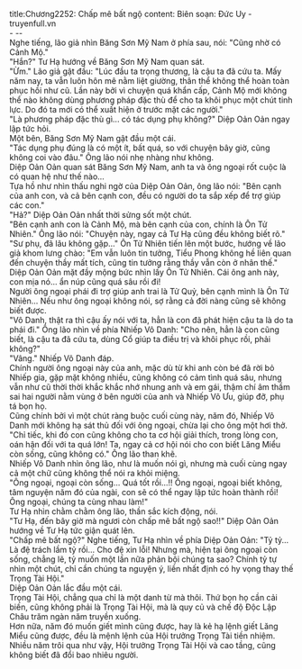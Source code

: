 title:Chương2252: Chấp mê bất ngộ
content:
Biên soạn: Đức Uy - truyenfull.vn<br>- --<br>Nghe tiếng, lão giả nhìn Băng Sơn Mỹ Nam ở phía sau, nói: "Cũng nhờ có Cảnh Mộ."<br>"Hắn?" Tư Hạ hướng về Băng Sơn Mỹ Nam quan sát.<br>"Ừm." Lão giả gật đầu: "Lúc đầu ta trọng thương, là cậu ta đã cứu ta. Mấy năm nay, ta vẫn luôn hôn mê nằm liệt giường, thân thể không thể hoàn toàn phục hồi như cũ. Lần này bởi vì chuyện quá khẩn cấp, Cảnh Mộ mới không thể nào không dùng phương pháp đặc thù để cho ta khôi phục một chút tinh lực. Do đó ta mới có thể xuất hiện ở trước mặt các người."<br>"Là phương pháp đặc thù gì... có tác dụng phụ không?" Diệp Oản Oản ngay lập tức hỏi.<br>Một bên, Băng Sơn Mỹ Nam gật đầu một cái.<br>"Tác dụng phụ đúng là có một ít, bất quá, so với chuyện bây giờ, cũng không coi vào đâu." Ông lão nói nhẹ nhàng như không.<br>Diệp Oản Oản quan sát Băng Sơn Mỹ Nam, anh ta và ông ngoại rốt cuộc là có quan hệ như thế nào...<br>Tựa hồ như nhìn thấu nghi ngờ của Diệp Oản Oản, ông lão nói: "Bên cạnh của anh con, và cả bên cạnh con, đều có người do ta sắp xếp để trợ giúp các con."<br>"Hả?" Diệp Oản Oản nhất thời sửng sốt một chút.<br>"Bên cạnh anh con là Cảnh Mộ, mà bên cạnh của con, chính là Ôn Tử Nhiên." Ông lão nói: "Chuyện này, ngay cả Tư Hạ cũng đều không biết rõ."<br>"Sư phụ, đã lâu không gặp..." Ôn Tử Nhiên tiến lên một bước, hướng về lão giả khom lưng chào: "Em vẫn luôn tin tưởng, Tiểu Phong không hề liên quan đến chuyện thầy mất tích, cũng tin tưởng rằng thầy vẫn còn ở nhân thế."<br>Diệp Oản Oản mặt đầy mộng bức nhìn lấy Ôn Tử Nhiên. Cái ông anh này, con mịa nó... ẩn núp cũng quá sâu rồi đi!<br>Người ông ngoại phái đi trợ giúp anh trai là Tử Quỷ, bên cạnh mình là Ôn Tử Nhiên... Nếu như ông ngoại không nói, sợ rằng cả đời nàng cũng sẽ không biết được.<br>"Vô Danh, thật ra thì cậu ấy nói với ta, hẳn là con đã phát hiện cậu ta là do ta phái đi." Ông lão nhìn về phía Nhiếp Vô Danh: "Cho nên, hẳn là con cũng biết, là cậu ta đã cứu ta, dùng Cổ giúp ta điều trị và khôi phục rồi, phải không?"<br>"Vâng." Nhiếp Vô Danh đáp.<br>Chính người ông ngoại này của anh, mặc dù từ khi anh còn bé đã rời bỏ Nhiếp gia, gặp mặt không nhiều, cũng không có cảm tình quá sâu, nhưng vẫn như cũ thời thời khắc khắc nhớ nhung anh và em gái, thậm chí âm thầm sai hai người nằm vùng ở bên người của anh và Nhiếp Vô Ưu, giúp đỡ, phụ tá bọn họ.<br>Cũng chính bởi vì một chút ràng buộc cuối cùng này, năm đó, Nhiếp Vô Danh mới không hạ sát thủ đối với ông ngoại, chừa lại cho ông một hơi thở.<br>"Chỉ tiếc, khi đó con cũng không cho ta cơ hội giải thích, trong lòng con, oán hận đối với ta quá lớn! Ta, ngay cả cơ hội nói cho con biết Lăng Miểu còn sống, cũng không có." Ông lão than khẽ.<br>Nhiếp Vô Danh nhìn ông lão, như là muốn nói gì, nhưng mà cuối cùng ngay cả một chữ cũng không thể nói ra khỏi miệng.<br>"Ông ngoại, ngoại còn sống... Quá tốt rồi...!! Ông ngoại, ngoại biết không, tâm nguyện năm đó của ngài, con sẽ có thể ngay lập tức hoàn thành rồi! Ông ngoại, chúng ta cùng nhau làm!"<br>Tư Hạ nhìn chằm chằm ông lão, thần sắc kích động, nói.<br>"Tư Hạ, đến bây giờ mà ngươi còn chấp mê bất ngộ sao!!" Diệp Oản Oản hướng về Tư Hạ tức giận quát lên.<br>"Chấp mê bất ngộ?" Nghe tiếng, Tư Hạ nhìn về phía Diệp Oản Oản: "Tỷ tỷ... Là đệ trách lầm tỷ rồi... Cho đệ xin lỗi! Nhưng mà, hiện tại ông ngoại còn sống, chẳng lẽ, tỷ muốn một lần nữa phản bội chúng ta sao? Chính tỷ tự nhìn một chút, chỉ cần chúng ta nguyện ý, liền nhất định có hy vọng thay thế Trọng Tài Hội."<br>Diệp Oản Oản lắc đầu một cái.<br>Trọng Tài Hội, chẳng qua chỉ là một danh từ mà thôi. Thứ bọn họ cần cải biến, cũng không phải là Trọng Tài Hội, mà là quy củ và chế độ Độc Lập Châu trăm ngàn năm truyền xuống.<br>Hơn nữa, năm đó muốn giết mình cũng được, hay là kẻ hạ lệnh giết Lăng Miểu cũng được, đều là mệnh lệnh của Hội trưởng Trọng Tài tiền nhiệm. Nhiều năm trôi qua như vậy, Hội trưởng Trọng Tài Hội và cao tầng, cũng không biết đã đổi bao nhiêu người.